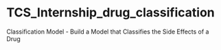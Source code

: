 # TCS_Internship_drug_classification
Classification Model - Build a Model that Classifies the Side Effects of a Drug
